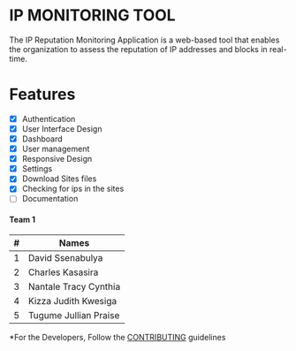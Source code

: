 # IP MONITORING TOOL

The IP Reputation Monitoring Application is a web-based tool that enables the organization to assess the reputation of IP addresses and blocks in real-time.

# Features

- [x] Authentication
- [x] User Interface Design
- [x] Dashboard
- [x] User management
- [x] Responsive Design
- [x] Settings
- [x] Download Sites files
- [x] Checking for ips in the sites
- [ ] Documentation

#### Team 1

| #   | Names                 |
| --- | --------------------- |
| 1   | David Ssenabulya      |
| 2   | Charles Kasasira      |
| 3   | Nantale Tracy Cynthia |
| 4   | Kizza Judith Kwesiga  |
| 5   | Tugume Jullian Praise |

*For the Developers,
Follow the [CONTRIBUTING](./CONTRIBUTING.md) guidelines